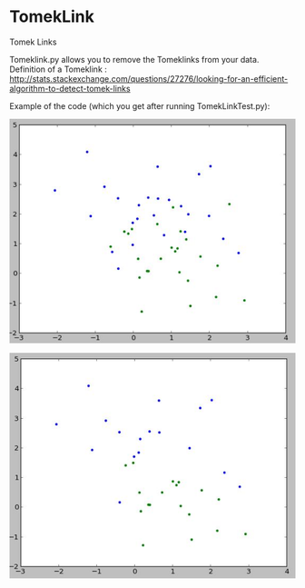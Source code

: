 TomekLink
=========

Tomek Links

Tomeklink.py allows you to remove the Tomeklinks from your data. Definition of a Tomeklink : http://stats.stackexchange.com/questions/27276/looking-for-an-efficient-algorithm-to-detect-tomek-links

Example of the code (which you get after running TomekLinkTest.py):

![Alt text](/before.JPG "Before")

![Alt text](/after.JPG "After")

